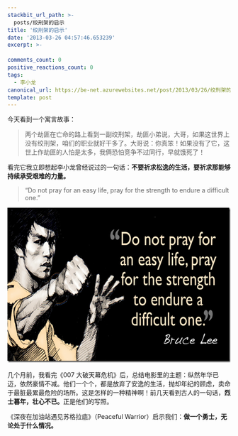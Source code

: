 ```yaml
---
stackbit_url_path: >-
  posts/绞刑架的启示
title: '绞刑架的启示'
date: '2013-03-26 04:57:46.653239'
excerpt: >-
  
comments_count: 0
positive_reactions_count: 0
tags: 
  - 李小龙
canonical_url: https://be-net.azurewebsites.net/post/2013/03/26/绞刑架的启示
template: post
---
```

<p>今天看到一个寓言故事：</p>  <blockquote>   <p>两个劫匪在亡命的路上看到一副绞刑架，劫匪小弟说，大哥，如果这世界上没有绞刑架，咱们的职业就好干多了。大哥说：你真笨！如果没有了它，这世上作劫匪的人怕是太多，我俩恐怕竞争不过同行，早就饿死了！</p> </blockquote>  <p>看完它我立即想起李小龙曾经说过的一句话：<strong>不要祈求松逸的生活，要祈求那能够持续承受艰难的力量。</strong></p>  <blockquote>   <p>“Do not pray for an easy life, pray for the strength to endure a difficult one.”</p> </blockquote>  <p><a href="https://raw.githubusercontent.com/Jeff-Tian/blogengine.net/master/Source/BlogEngine/BlogEngine.NET/App_Data/files/image_618.png"><img title="image" style="border-left-width: 0px; border-right-width: 0px; background-image: none; border-bottom-width: 0px; padding-top: 0px; padding-left: 0px; display: inline; padding-right: 0px; border-top-width: 0px" border="0" alt="image" src="https://raw.githubusercontent.com/Jeff-Tian/blogengine.net/master/Source/BlogEngine/BlogEngine.NET/App_Data/files/image_thumb_307.png" width="656" height="349" /></a></p>  <p>几个月前，我看完《007 大破天幕危机》后，总结电影里的主题：纵然年华已迈，依然豪情不减。他们一个个，都是放弃了安逸的生活，抛却年纪的顾虑，卖命于最脏最累最危险的场所。这是怎样的一种精神啊！前几天看到古人的一句话，<strong>烈士暮年，壮心不已。</strong>正是他们的写照。</p>  <p>《深夜在加油站遇见苏格拉底》（Peaceful Warrior）启示我们：<strong>做一个勇士，无论处于什么情况。</strong></p>